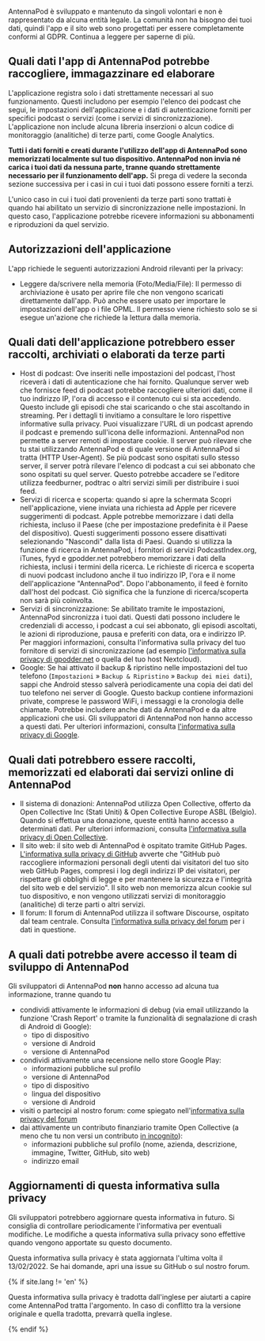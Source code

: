 AntennaPod è sviluppato e mantenuto da singoli volontari e non è rappresentato da alcuna entità legale. La comunità non ha bisogno dei tuoi dati, quindi l'app e il sito web sono progettati per essere completamente conformi al GDPR. Continua a leggere per saperne di più.

## Quali dati l'app di AntennaPod potrebbe raccogliere, immagazzinare ed elaborare

L'applicazione registra solo i dati strettamente necessari al suo funzionamento. Questi includono per esempio l'elenco dei podcast che segui, le impostazioni dell'applicazione e i dati di autenticazione forniti per specifici podcast o servizi (come i servizi di sincronizzazione). L'applicazione non include alcuna libreria inserzioni o alcun codice di monitoraggio (analitiche) di terze parti, come Google Analytics.

**Tutti i dati forniti e creati durante l'utilizzo dell'app di AntennaPod sono memorizzati localmente sul tuo dispositivo. AntennaPod non invia né carica i tuoi dati da nessuna parte, tranne quando strettamente necessario per il funzionamento dell'app.** Si prega di vedere la seconda sezione successiva per i casi in cui i tuoi dati possono essere forniti a terzi.

L'unico caso in cui i tuoi dati provenienti da terze parti sono trattati è quando hai abilitato un servizio di sincronizzazione nelle impostazioni. In questo caso, l'applicazione potrebbe ricevere informazioni su abbonamenti e riproduzioni da quel servizio.

## Autorizzazioni dell'applicazione

L'app richiede le seguenti autorizzazioni Android rilevanti per la privacy:

- Leggere da/scrivere nella memoria (Foto/Media/File): Il permesso di archiviazione è usato per aprire file che non vengono scaricati direttamente dall'app. Può anche essere usato per importare le impostazioni dell'app o i file OPML. Il permesso viene richiesto solo se si esegue un'azione che richiede la lettura dalla memoria.

## Quali dati dell'applicazione potrebbero esser raccolti, archiviati o elaborati da terze parti

- Host di podcast: Ove inseriti nelle impostazioni del podcast, l'host riceverà i dati di autenticazione che hai fornito. Qualunque server web che fornisce feed di podcast potrebbe raccogliere ulteriori dati, come il tuo indirizzo IP, l'ora di accesso e il contenuto cui si sta accedendo. Questo include gli episodi che stai scaricando o che stai ascoltando in streaming. Per i dettagli ti invitiamo a consultare le loro rispettive informative sulla privacy. Puoi visualizzare l'URL di un podcast aprendo il podcast e premendo sull'icona delle informazioni. AntennaPod non permette a server remoti di impostare cookie. Il server può rilevare che tu stai utilizzando AntennaPod e di quale versione di AntennaPod si tratta (HTTP User-Agent). Se più podcast sono ospitati sullo stesso server, il server potrà rilevare l'elenco di podcast a cui sei abbonato che sono ospitati su quel server. Questo potrebbe accadere se l'editore utilizza feedburner, podtrac o altri servizi simili per distribuire i suoi feed.
- Servizi di ricerca e scoperta: quando si apre la schermata Scopri nell'applicazione, viene inviata una richiesta ad Apple per ricevere suggerimenti di podcast. Apple potrebbe memorizzare i dati della richiesta, incluso il Paese (che per impostazione predefinita è il Paese del dispositivo). Questi suggerimenti possono essere disattivati selezionando "Nascondi" dalla lista di Paesi. Quando si utilizza la funzione di ricerca in AntennaPod, i fornitori di servizi PodcastIndex.org, iTunes, fyyd e gpodder.net potrebbero memorizzare i dati della richiesta, inclusi i termini della ricerca. Le richieste di ricerca e scoperta di nuovi podcast includono anche il tuo indirizzo IP, l'ora e il nome dell'applicazione "AntennaPod". Dopo l'abbonamento, il feed è fornito dall'host del podcast. Ciò significa che la funzione di ricerca/scoperta non sarà più coinvolta.
- Servizi di sincronizzazione: Se abilitato tramite le impostazioni, AntennaPod sincronizza i tuoi dati. Questi dati possono includere le credenziali di accesso, i podcast a cui sei abbonato, gli episodi ascoltati, le azioni di riproduzione, pausa e preferiti con data, ora e indirizzo IP. Per maggiori informazioni, consulta l'informativa sulla privacy del tuo fornitore di servizi di sincronizzazione (ad esempio [l'informativa sulla privacy di gpodder.net](https://gpodder.net/privacy) o quella del tuo host Nextcloud).
- Google: Se hai attivato il backup & ripristino nelle impostazioni del tuo telefono (`Impostazioni` » `Backup & Ripristino` » `Backup dei miei dati`), sappi che Android stesso salverà periodicamente una copia dei dati del tuo telefono nei server di Google. Questo backup contiene informazioni private, comprese le password WiFi, i messaggi e la cronologia delle chiamate. Potrebbe includere anche dati da AntennaPod e da altre applicazioni che usi. Gli sviluppatori di AntennaPod non hanno accesso a questi dati. Per ulteriori informazioni, consulta [l'informativa sulla privacy di Google](https://policies.google.com).

## Quali dati potrebbero essere raccolti, memorizzati ed elaborati dai servizi online di AntennaPod

- Il sistema di donazioni: AntennaPod utilizza Open Collective, offerto da Open Collective Inc (Stati Uniti) & Open Collective Europe ASBL (Belgio). Quando si effettua una donazione, queste entità hanno accesso a determinati dati. Per ulteriori informazioni, consulta [l'informativa sulla privacy di Open Collective](https://opencollective.com/privacypolicy).
- Il sito web: il sito web di AntennaPod è ospitato tramite GitHub Pages. [L'informativa sulla privacy di GitHub](https://docs.github.com/en/github/site-policy/github-privacy-statement#github-pages) avverte che "GitHub può raccogliere informazioni personali degli utenti dai visitatori del tuo sito web GitHub Pages, compresi i log degli indirizzi IP dei visitatori, per rispettare gli obblighi di legge e per mantenere la sicurezza e l'integrità del sito web e del servizio". Il sito web non memorizza alcun cookie sul tuo dispositivo, e non vengono utilizzati servizi di monitoraggio (analitiche) di terze parti o altri servizi.
- Il forum: Il forum di AntennaPod utilizza il software Discourse, ospitato dal team centrale. Consulta [l'informativa sulla privacy del forum](https://forum.antennapod.org/privacy) per i dati in questione.

## A quali dati potrebbe avere accesso il team di sviluppo di AntennaPod

Gli sviluppatori di AntennaPod **non** hanno accesso ad alcuna tua informazione, tranne quando tu

- condividi attivamente le informazioni di debug (via email utilizzando la funzione 'Crash Report' o tramite la funzionalità di segnalazione di crash di Android di Google):
   - tipo di dispositivo
   - versione di Android
   - versione di AntennaPod
- condividi attivamente una recensione nello store Google Play:
   - informazioni pubbliche sul profilo
   - versione di AntennaPod
   - tipo di dispositivo
   - lingua del dispositivo
   - versione di Android
- visiti o partecipi al nostro forum: come spiegato nell'[informativa sulla privacy del forum](https://forum.antennapod.org/privacy)
- dai attivamente un contributo finanziario tramite Open Collective (a meno che tu non versi un contributo [in incognito](https://docs.opencollective.com/help/financial-contributors/payments#profile)):
   - informazioni pubbliche sul profilo (nome, azienda, descrizione, immagine, Twitter, GitHub, sito web)
   - indirizzo email

## Aggiornamenti di questa informativa sulla privacy

Gli sviluppatori potrebbero aggiornare questa informativa in futuro. Si consiglia di controllare periodicamente l'informativa per eventuali modifiche. Le modifiche a questa informativa sulla privacy sono effettive quando vengono apportate su questo documento.

Questa informativa sulla privacy è stata aggiornata l'ultima volta il 13/02/2022. Se hai domande, apri una issue su GitHub o sul nostro forum.

{% if site.lang != 'en' %}

Questa informativa sulla privacy è tradotta dall'inglese per aiutarti a capire come AntennaPod tratta l'argomento. In caso di conflitto tra la versione originale e quella tradotta, prevarrà quella inglese.

{% endif %}
